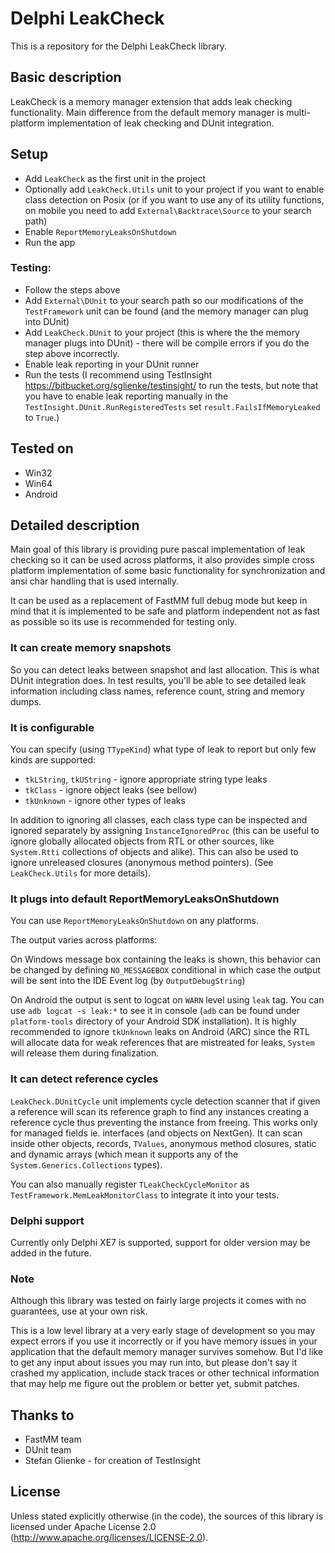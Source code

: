 # Delphi LeakCheck #

This is a repository for the Delphi LeakCheck library.

## Basic description ##

LeakCheck is a memory manager extension that adds leak checking functionality. Main difference from the default memory manager is multi-platform implementation of leak checking and DUnit integration.

## Setup ##

* Add `LeakCheck` as the first unit in the project
* Optionally add `LeakCheck.Utils` unit to your project if you want to enable class detection on Posix (or if you want to use any of its utility functions, on mobile you need to add `External\Backtrace\Source` to your search path)
* Enable `ReportMemoryLeaksOnShutdown`
* Run the app

### Testing: ###
* Follow the steps above
* Add `External\DUnit` to your search path so our modifications of the `TestFramework` unit can be found (and the memory manager can plug into DUnit)
* Add `LeakCheck.DUnit` to your project (this is where the the memory manager plugs into DUnit) - there will be compile errors if you do the step above incorrectly.
* Enable leak reporting in your DUnit runner
* Run the tests (I recommend using TestInsight https://bitbucket.org/sglienke/testinsight/ to run the tests, but note that you have to enable leak reporting manually in the `TestInsight.DUnit.RunRegisteredTests` set `result.FailsIfMemoryLeaked` to `True`.)

## Tested on ##
* Win32
* Win64
* Android

## Detailed description ##

Main goal of this library is providing pure pascal implementation of leak checking so it can be used across platforms, it also provides simple cross platform implementation of some basic functionality for synchronization and ansi char handling that is used internally.

It can be used as a replacement of FastMM full debug mode but keep in mind that it is implemented to be safe and platform independent not as fast as possible so its use is recommended for testing only.

### It can create memory snapshots ###

So you can detect leaks between snapshot and last allocation. This is what DUnit integration does. In test results, you'll be able to see detailed leak information including class names, reference count, string and memory dumps.

### It is configurable ####

You can specify (using `TTypeKind`) what type of leak to report but only few kinds are supported:

* `tkLString`, `tkUString` - ignore appropriate string type leaks
* `tkClass` - ignore object leaks (see bellow)
* `tkUnknown` - ignore other types of leaks

In addition to ignoring all classes, each class type can be inspected and ignored separately by assigning `InstanceIgnoredProc` (this can be useful to ignore globally allocated objects from RTL or other sources, like `System.Rtti` collections of objects and alike). This can also be used to ignore unreleased closures (anonymous method pointers). (See `LeakCheck.Utils` for more details).

### It plugs into default ReportMemoryLeaksOnShutdown ###

You can use `ReportMemoryLeaksOnShutdown` on any platforms.

The output varies across platforms:

On Windows message box containing the leaks is shown, this behavior can be changed by defining `NO_MESSAGEBOX` conditional in which case the output will be sent into the IDE Event log (by `OutputDebugString`)

On Android the output is sent to logcat on `WARN` level using `leak` tag. You can use `adb logcat -s leak:*` to see it in console (`adb` can be found under `platform-tools` directory of your Android SDK installation). It is highly recommended to ignore `tkUnknown` leaks on Android (ARC) since the RTL will allocate data for weak references that are mistreated for leaks, `System` will release them during finalization.

### It can detect reference cycles ###

`LeakCheck.DUnitCycle` unit implements cycle detection scanner that if given a reference will scan its reference graph to find any instances creating a reference cycle thus preventing the instance from freeing. This works only for managed fields ie. interfaces (and objects on NextGen). It can scan inside other objects, records, `TValues`, anonymous method closures, static and dynamic arrays (which mean it supports any of the `System.Generics.Collections` types).

You can also manually register `TLeakCheckCycleMonitor` as `TestFramework.MemLeakMonitorClass` to integrate it into your tests.

### Delphi support ###

Currently only Delphi XE7 is supported, support for older version may be added in the future.

### Note ###

Although this library was tested on fairly large projects it comes with no guarantees, use at your own risk.

This is a low level library at a very early stage of development so you may expect errors if you use it incorrectly or if you have memory issues in your application that the default memory manager survives somehow. But I'd like to get any input about issues you may run into, but please don't say it crashed my application, include stack traces or other technical information that may help me figure out the problem or better yet, submit patches.

## Thanks to ##

* FastMM team
* DUnit team
* Stefan Glienke - for creation of TestInsight

## License ##

Unless stated explicitly otherwise (in the code), the sources of this library is licensed under Apache License 2.0 (http://www.apache.org/licenses/LICENSE-2.0).